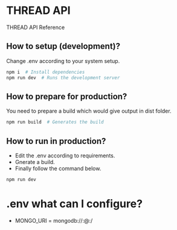 # THREAD API

THREAD API Reference

## How to setup (development)?

Change .env according to your system setup.

```bash
npm i  # Install dependencies
npm run dev  # Runs the development server
```

## How to prepare for production?

You need to prepare a build which would give output in dist folder.

```bash
npm run build  # Generates the build
```

## How to run in production?

- Edit the .env according to requirements.
- Gnerate a build.
- Finally follow the command below.

```bash
npm run dev
```

# .env what can I configure?

- MONGO_URI = mongodb://<username>:<password>@<host>:<port>/<dbname>